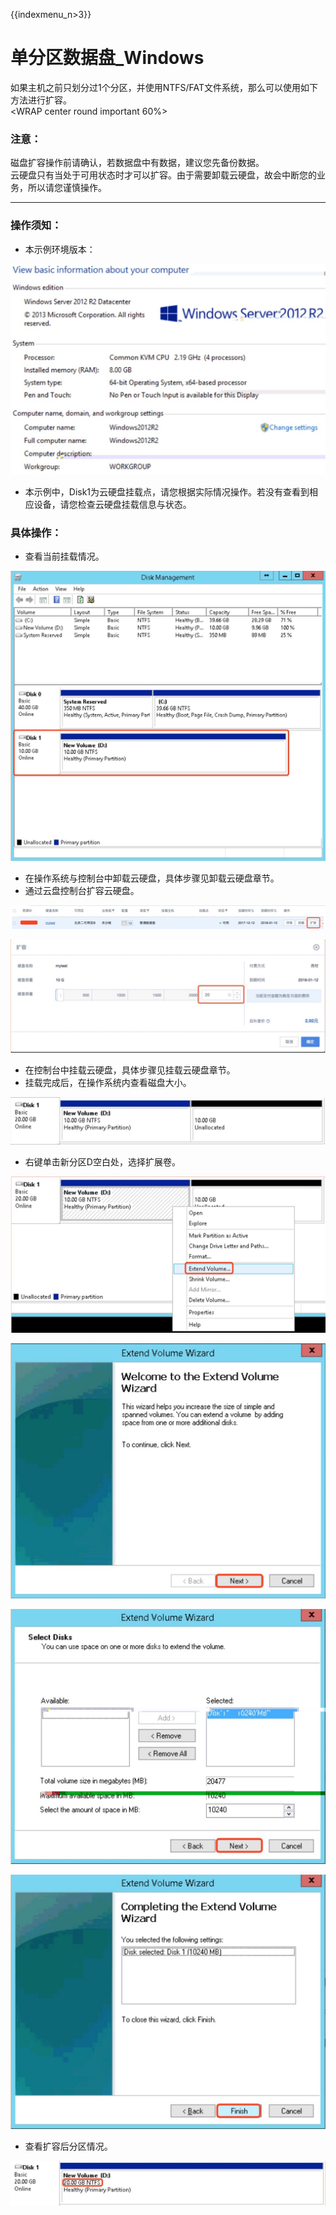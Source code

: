 {{indexmenu_n>3}}

# 单分区数据盘\_Windows

如果主机之前只划分过1个分区，并使用NTFS/FAT文件系统，那么可以使用如下方法进行扩容。  
<WRAP center round important 60%>

### 注意：

磁盘扩容操作前请确认，若数据盘中有数据，建议您先备份数据。  
云硬盘只有当处于可用状态时才可以扩容。由于需要卸载云硬盘，故会中断您的业务，所以请您谨慎操作。  
</WRAP>

-----

### 操作须知：

* 本示例环境版本：

![](/images/userguide/extend/image19.jpg)  

* 本示例中，Disk1为云硬盘挂载点，请您根据实际情况操作。若没有查看到相应设备，请您检查云硬盘挂载信息与状态。

### 具体操作：

* 查看当前挂载情况。 

![](/images/userguide/extend/image20.jpg)  
    
* 在操作系统与控制台中卸载云硬盘，具体步骤见卸载云硬盘章节。  
* 通过云盘控制台扩容云硬盘。  

![](/images/userguide/extend/image21.jpg)
    
![](/images/userguide/extend/image22.jpg)  

* 在控制台中挂载云硬盘，具体步骤见挂载云硬盘章节。  
* 挂载完成后，在操作系统内查看磁盘大小。

![](/images/userguide/extend/image23.jpg)  

* 右键单击新分区D空白处，选择扩展卷。  

![](/images/userguide/extend/image24.jpg) 
    
![](/images/userguide/extend/image25.jpg) 
    
![](/images/userguide/extend/image26.jpg) 
    
![](/images/userguide/extend/image27.jpg) 
    
* 查看扩容后分区情况。  

![](/images/userguide/extend/image28.jpg)
